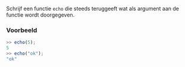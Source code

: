 Schrijf een functie `echo` die steeds teruggeeft wat als argument aan de functie wordt doorgegeven.

### Voorbeeld

```javascript
>> echo(5);
5
>> echo("ok");
"ok"
```

